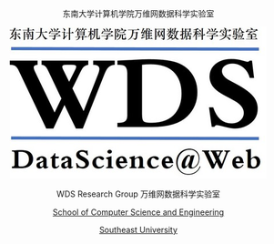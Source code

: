 <center> 东南大学计算机学院万维网数据科学实验室 

![](./image/wds.jpg)



WDS Research Group 万维网数据科学实验室

[School of Computer Science and Engineering](http://cse.seu.edu.cn)

[Southeast University](http://www.seu.edu.cn)

</center>









